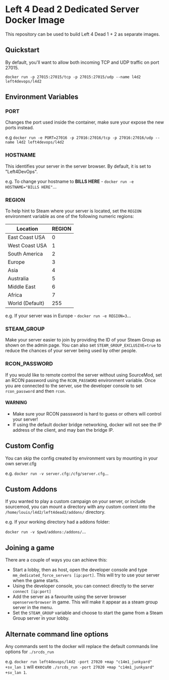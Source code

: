 # Left 4 Dead 2 Dedicated Server Docker Image

This repository can be used to build Left 4 Dead 1 + 2 as separate images.

## Quickstart
By default, you'll want to allow both incoming TCP and UDP traffic on port 27015.

`docker run -p 27015:27015/tcp -p 27015:27015/udp --name l4d2 left4devops/l4d2`

## Environment Variables
### PORT
Changes the port used inside the container, make sure your expose the new ports instead.

e.g `docker run -e PORT=27016 -p 27016:27016/tcp -p 27016:27016/udp --name l4d2 left4devops/l4d2`

### HOSTNAME
This identifies your server in the server browser.  By default, it is set to "Left4DevOps".

e.g. To change your hostname to **BILLS HERE** - `docker run -e HOSTNAME="BILLS HERE"`...

### REGION
To help hint to Steam where your server is located, set the `REGION` environment variable as one of the following numeric regions:

| Location        | REGION |
|-----------------|--------|
| East Coast USA  | 0      |
| West Coast USA  | 1      |
| South America   | 2      |
| Europe          | 3      |
| Asia            | 4      |
| Australia       | 5      |
| Middle East     | 6      |
| Africa          | 7      |
| World (Default) | 255    |

e.g. If your server was in Europe - `docker run -e REGION=3`...

### STEAM_GROUP
Make your server easier to join by providing the ID of your Steam Group as shown on the admin page. You can also set `STEAM_GROUP_EXCLUSIVE=true` to reduce the chances of your server being used by other people.

### RCON_PASSWORD
If you would like to remote control the server without using SourceMod, set an RCON password using the `RCON_PASSWORD` environment variable. Once you are connected to the server, use the developer console to set `rcon_password` and then `rcon`.

#### WARNING
* Make sure your RCON passsword is hard to guess or others will control your server!
* If using the default docker bridge networking, docker will not see the IP address of the client, and may ban the bridge IP.

## Custom Config
You can skip the config created by environment vars by mounting in your own server.cfg

e.g. `docker run -v server.cfg:/cfg/server.cfg`...

## Custom Addons
If you wanted to play a custom campaign on your server, or include sourcemod, you can mount a directory with any custom content into the `/home/louis/l4d2/left4dead2/addons/` directory.

e.g. If your working directory had a addons folder:

`docker run -v $pwd/addons:/addons/`...

## Joining a game
There are a couple of ways you can achieve this:
* Start a lobby, then as host, open the developer console and type `mm_dedicated_force_servers [ip:port]`. This will try to use your server when the game starts.
* Using the developer console, you can connect directly to the server `connect [ip:port]`
* Add the server as a favourite using the server browser `openserverbrowser` in game. This will make it appear as a steam group server in the menu.
* Set the `STEAM_GROUP` variable and choose to start the game from a Steam Group server in your lobby.

## Alternate command line options
Any commands sent to the docker will replace the default commands line options for `./srcds_run`

e.g. `docker run left4devops/l4d2 -port 27020 +map "c14m1_junkyard" +sv_lan 1` will execute `./srcds_run -port 27020 +map "c14m1_junkyard" +sv_lan 1`.
